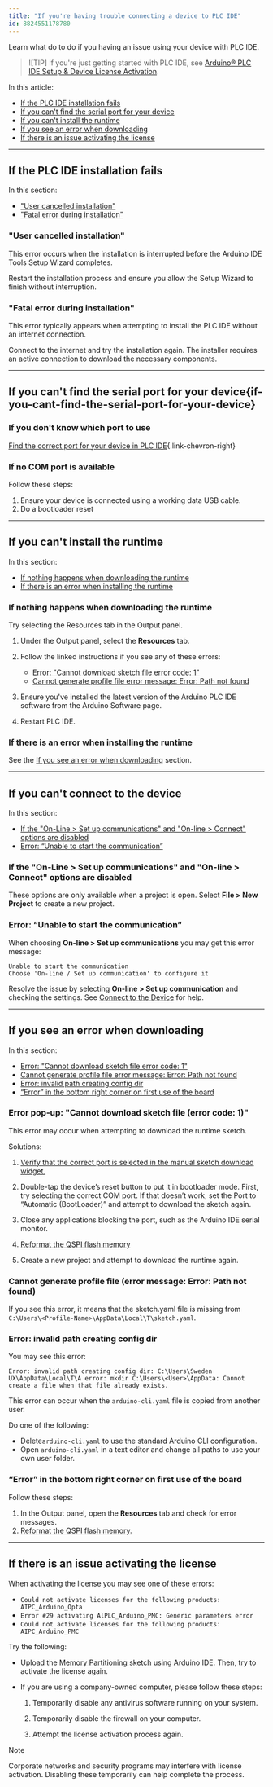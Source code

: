 ```yaml
---
title: "If you're having trouble connecting a device to PLC IDE"
id: 8824551178780
---
```


Learn what do to do if you having an issue using your device with PLC IDE.

> ![TIP]
> If you're just getting started with PLC IDE, see [Arduino® PLC IDE Setup & Device License Activation](https://docs.arduino.cc/software/plc-ide/tutorials/plc-ide-setup-license/).

In this article:

- [If the PLC IDE installation fails](#if-the-plc-ide-installation-fails)
- [If you can't find the serial port for your device]()
- [If you can't install the runtime](#if-you-cant-install-the-runtime)
- [If you see an error when downloading](#if-you-see-an-error-when-downloading)
- [If there is an issue activating the license](#if-there-is-an-issue-activating-the-license)

---

## If the PLC IDE installation fails

In this section:

- ["User cancelled installation"](#user-cancelled-installation)
- ["Fatal error during installation"](#fatal-error-during-installation)

### "User cancelled installation"

This error occurs when the installation is interrupted before the Arduino IDE Tools Setup Wizard completes.

Restart the installation process and ensure you allow the Setup Wizard to finish without interruption.

### "Fatal error during installation"

This error typically appears when attempting to install the PLC IDE without an internet connection.

Connect to the internet and try the installation again. The installer requires an active connection to download the necessary components.

---

## If you can't find the serial port for your device{if-you-cant-find-the-serial-port-for-your-device}

### If you don't know which port to use

[Find the correct port for your device in PLC IDE](https://support.arduino.cc/hc/en-us/articles/16724283965596-Find-the-correct-port-for-your-device-in-PLC-IDE){.link-chevron-right}

### If no COM port is available

Follow these steps:

1. Ensure your device is connected using a working data USB cable.
2. Do a bootloader reset <!-- TODO -->

---

## If you can't install the runtime

In this section:

- [If nothing happens when downloading the runtime](#if-nothing-happens-when-downloading-the-runtime)
- [If there is an error when installing the runtime](#if-there-is-an-error-when-installing-the-runtime)

### If nothing happens when downloading the runtime

Try selecting the Resources tab in the Output panel.

1. Under the Output panel, select the **Resources** tab.

1. Follow the linked instructions if you see any of these errors:

   - [Error: "Cannot download sketch file error code: 1"](#error-cannot-download-sketch-file-error-code-1)
   - [Cannot generate profile file error message: Error: Path not found](#cannot-generate-profile-file-error-message-error-path-not-found)

1. Ensure you've installed the latest version of the Arduino PLC IDE software from the Arduino Software page.

1. Restart PLC IDE.

### If there is an error when installing the runtime

See the [If you see an error when downloading](#if-you-see-an-error-when-downloading) section.

---

## If you can't connect to the device

In this section:

- [If the "On-Line > Set up communications" and "On-line > Connect" options are disabled](#if-the-on-line--set-up-communications-and-on-line--connect-options-are-disabled)
- [Error: “Unable to start the communication”](#error-unable-to-start-the-communication)


### If the "On-Line > Set up communications" and "On-line > Connect" options are disabled

These options are only available when a project is open. Select **File > New Project** to create a new project.

### Error: “Unable to start the communication”

When choosing **On-line > Set up communications** you may get this error message:

```
Unable to start the communication
Choose 'On-line / Set up communication' to configure it
```

Resolve the issue by selecting **On-line > Set up communication** and checking the settings. See [Connect to the Device](https://docs.arduino.cc/software/plc-ide/tutorials/plc-ide-setup-license#5-connect-to-the-device) for help.

---

## If you see an error when downloading

In this section:

- [Error: "Cannot download sketch file error code: 1"](#error-cannot-download-sketch-file-error-code-1)
- [Cannot generate profile file error message: Error: Path not found](#cannot-generate-profile-file-error-message-error-path-not-found)
- [Error: invalid path creating config dir](#error-invalid-path-creating-config-dir)
- [“Error” in the bottom right corner on first use of the board](#error-in-the-bottom-right-corner-on-first-use-of-the-board)

### Error pop-up: "Cannot download sketch file (error code: 1)"

This error may occur when attempting to download the runtime sketch.

Solutions:

1. [Verify that the correct port is selected in the manual sketch download widget.](https://support.arduino.cc/hc/en-us/articles/16724283965596)

1. Double-tap the device’s reset button to put it in bootloader mode. First, try selecting the correct COM port. If that doesn’t work, set the Port to “Automatic (BootLoader)” and attempt to download the sketch again.

1. Close any applications blocking the port, such as the Arduino IDE serial monitor.

1. [Reformat the QSPI flash memory](https://support.arduino.cc/hc/en-us/articles/16206977438748-Reset-the-flash-memory-on-STM32H747-based-devices)

1. Create a new project and attempt to download the runtime again.


### Cannot generate profile file (error message: Error: Path not found)

If you see this error, it means that the sketch.yaml file is missing from `C:\Users\<Profile-Name>\AppData\Local\T\sketch.yaml`.

### Error: invalid path creating config dir

You may see this error:

`Error: invalid path creating config dir: C:\Users\Sweden UX\AppData\Local\T\A error: mkdir C:\Users\<User>\AppData: Cannot create a file when that file already exists.`

This error can occur when the `arduino-cli.yaml` file is copied from another user.

Do one of the following:

* Delete`arduino-cli.yaml` to use the standard Arduino CLI configuration.
* Open `arduino-cli.yaml` in a text editor and change all paths to use your own user folder.

### “Error” in the bottom right corner on first use of the board

Follow these steps:

1. In the Output panel, open the **Resources** tab and check for error messages.
2. [Reformat the QSPI flash memory.](https://support.arduino.cc/hc/en-us/articles/16206977438748-Reset-the-flash-memory-on-STM32H747-based-devices)

---

## If there is an issue activating the license

When activating the license you may see one of these errors:

* `Could not activate licenses for the following products: AIPC_Arduino_Opta`
* `Error #29 activating AlPLC_Arduino_PMC: Generic parameters error`
* `Could not activate licenses for the following products: AIPC_Arduino_PMC`

Try the following:

- Upload the [Memory Partitioning sketch](https://docs.arduino.cc/tutorials/opta/memory-partitioning/) using Arduino IDE. Then, try to activate the license again.

- If you are using a company-owned computer, please follow these steps:

  1. Temporarily disable any antivirus software running on your system.

  1. Temporarily disable the firewall on your computer.

  1. Attempt the license activation process again.

> [!NOTE]
> Corporate networks and security programs may interfere with license activation. Disabling these temporarily can help complete the process.

<!-- markdownlint-disable-file HC001 -->
